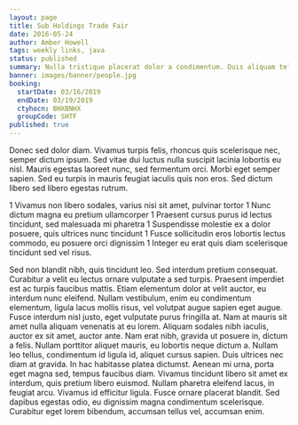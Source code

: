 ```yaml
---
layout: page
title: Sub Holdings Trade Fair
date: 2016-05-24
author: Amber Howell
tags: weekly links, java
status: published
summary: Nulla tristique placerat dolor a condimentum. Duis aliquam tellus.
banner: images/banner/people.jpg
booking:
  startDate: 03/16/2019
  endDate: 03/19/2019
  ctyhocn: BHXBNHX
  groupCode: SHTF
published: true
---
```

Donec sed dolor diam. Vivamus turpis felis, rhoncus quis scelerisque nec, semper dictum ipsum. Sed vitae dui luctus nulla suscipit lacinia lobortis eu nisl. Mauris egestas laoreet nunc, sed fermentum orci. Morbi eget semper sapien. Sed eu turpis in mauris feugiat iaculis quis non eros. Sed dictum libero sed libero egestas rutrum.

1 Vivamus non libero sodales, varius nisi sit amet, pulvinar tortor
1 Nunc dictum magna eu pretium ullamcorper
1 Praesent cursus purus id lectus tincidunt, sed malesuada mi pharetra
1 Suspendisse molestie ex a dolor posuere, quis ultrices nunc tincidunt
1 Fusce sollicitudin eros lobortis lectus commodo, eu posuere orci dignissim
1 Integer eu erat quis diam scelerisque tincidunt sed vel risus.

Sed non blandit nibh, quis tincidunt leo. Sed interdum pretium consequat. Curabitur a velit eu lectus ornare vulputate a sed turpis. Praesent imperdiet est ac turpis faucibus mattis. Etiam elementum dolor at velit auctor, eu interdum nunc eleifend. Nullam vestibulum, enim eu condimentum elementum, ligula lacus mollis risus, vel volutpat augue sapien eget augue. Fusce interdum nisl justo, eget vulputate purus fringilla at. Nam at mauris sit amet nulla aliquam venenatis at eu lorem. Aliquam sodales nibh iaculis, auctor ex sit amet, auctor ante.
Nam erat nibh, gravida ut posuere in, dictum a felis. Nullam porttitor aliquet mauris, eu lobortis neque dictum a. Nullam leo tellus, condimentum id ligula id, aliquet cursus sapien. Duis ultrices nec diam at gravida. In hac habitasse platea dictumst. Aenean mi urna, porta eget magna sed, tempus faucibus diam. Vivamus tincidunt libero sit amet ex interdum, quis pretium libero euismod. Nullam pharetra eleifend lacus, in feugiat arcu. Vivamus id efficitur ligula. Fusce ornare placerat blandit. Sed dapibus egestas odio, eu dignissim magna condimentum scelerisque. Curabitur eget lorem bibendum, accumsan tellus vel, accumsan enim.
